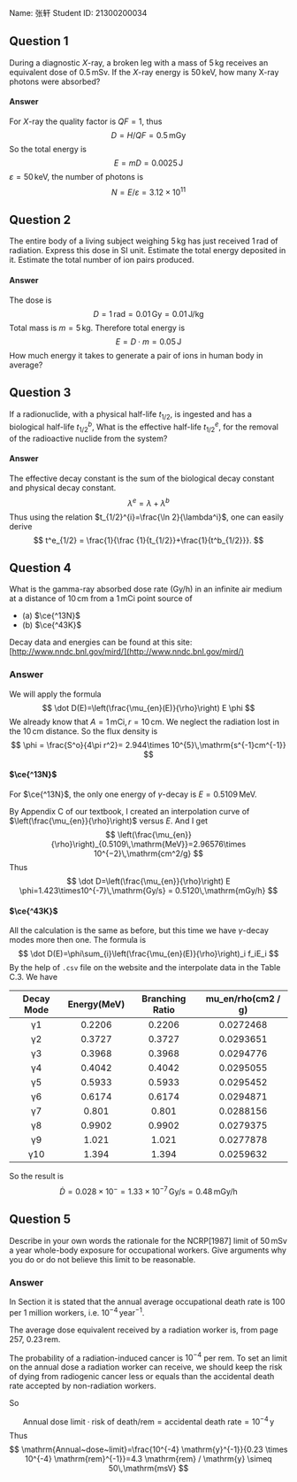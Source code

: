 Name: 张轩
Student ID: 21300200034

## Question 1

During a diagnostic $X$-ray, a broken leg with a mass of $5\,\mathrm{kg}$ receives an equivalent dose of $0.5\,\mathrm{mSv}$. If the $X$-ray energy is $50\,\mathrm{keV}$, how many X-ray photons were absorbed?

#### Answer

For $X$-ray the quality factor is $QF=1$, thus
$$
D = H/QF = 0.5 \,\mathrm{mGy}
$$
So the total energy is
$$
E = mD = 0.0025\,\mathrm{J}
$$
$\varepsilon = 50\,\mathrm{keV}$, the number of photons is
$$
N = E/\varepsilon = 3.12\times 10^{11}
$$

## Question 2

The entire body of a living subject weighing $5\,\mathrm{kg}$ has just received $1\,\mathrm{rad}$ of radiation. Express this dose in $\mathrm{SI}$ unit. Estimate the total energy deposited in it. Estimate the total number of ion pairs produced. 

#### Answer

The dose is
$$
D=1\,\mathrm{rad}=0.01\,\mathrm{Gy}=0.01\,\mathrm{J/kg}
$$
Total mass is $m=5\,\mathrm{kg}$. Therefore total energy is
$$
E = D\cdot m=0.05\,\mathrm{J}
$$
How much energy it takes to generate a pair of ions in human body in average?


## Question 3

If a radionuclide, with a physical half-life $t_{1/2}$, is ingested and has a biological half-life $t^b_{1/2}$, What is the effective half-life $t^e_{1/2}$, for the removal of the radioactive nuclide from the system?

#### Answer

The effective decay constant is the sum of the biological decay constant and physical decay constant.
$$
\lambda^e=\lambda+\lambda^b
$$
Thus using the relation $t_{1/2}^{i}=\frac{\ln 2}{\lambda^i}$, one can easily derive
$$
t^e_{1/2} = \frac{1}{\frac {1}{t_{1/2}}+\frac{1}{t^b_{1/2}}}.
$$

## Question 4

What is the gamma-ray absorbed dose rate ($\mathrm{Gy/h}$) in an infinite air medium at a distance of $10\,\mathrm{cm}$ from a $1\,\mathrm{mCi}$ point source of  

- (a) $\ce{^13N}$
- (b) $\ce{^43K}$

Decay data and energies can be found at this site:  [http://www.nndc.bnl.gov/mird/](http://www.nndc.bnl.gov/mird/)

### Answer

We will apply the formula
$$
\dot D(E)=\left(\frac{\mu_{en}(E)}{\rho}\right) E \phi
$$
We already know that $A = 1\,\mathrm{mCi},r = 10\,\mathrm{cm}$. We neglect the radiation lost in the $10\,\mathrm{cm}$ distance. So the flux density is
$$
\phi = \frac{S^o}{4\pi r^2}= 2.944\times 10^{5}\,\mathrm{s^{-1}cm^{-1}}
$$

#### $\ce{^13N}$

For $\ce{^13N}$, the only one energy of $\gamma$-decay is $E=0.5109\,\mathrm{MeV}$.

By Appendix C of our textbook, I created an interpolation curve of $\left(\frac{\mu_{en}}{\rho}\right)$ versus $E$. And I get
$$
\left(\frac{\mu_{en}}{\rho}\right)_{0.5109\,\mathrm{MeV}}=2.96576\times 10^{−2}\,\mathrm{cm^2/g}
$$
Thus 
$$
\dot D=\left(\frac{\mu_{en}}{\rho}\right) E \phi=1.423\times10^{-7}\,\mathrm{Gy/s} = 0.5120\,\mathrm{mGy/h}
$$

#### $\ce{^43K}$

All the calculation is the same as before, but this time we have $\gamma$-decay modes more then one. The formula is
$$
\dot D(E)=\phi\sum_{i}\left(\frac{\mu_{en}(E)}{\rho}\right)_i f_iE_i 
$$
By the help of `.csv` file on the website and the interpolate data in the Table C.3. We have

| Decay Mode | Energy(MeV) | Branching Ratio | mu_en/rho(cm2 / g) |
| :--------: | :---------: | :-------------: | :----------------: |
|     γ1     |   0.2206    |     0.2206      |     0.0272468      |
|     γ2     |   0.3727    |     0.3727      |     0.0293651      |
|     γ3     |   0.3968    |     0.3968      |     0.0294776      |
|     γ4     |   0.4042    |     0.4042      |     0.0295055      |
|     γ5     |   0.5933    |     0.5933      |     0.0295452      |
|     γ6     |   0.6174    |     0.6174      |     0.0294871      |
|     γ7     |    0.801    |      0.801      |     0.0288156      |
|     γ8     |   0.9902    |     0.9902      |     0.0279375      |
|     γ9     |    1.021    |      1.021      |     0.0277878      |
|    γ10     |    1.394    |      1.394      |     0.0259632      |

So the result is
$$
\dot D = 0.028\times 10^{-} = 1.33\times 10^{-7}\,\mathrm{Gy/s}=0.48\,\mathrm{mGy/h}
$$

## Question 5

Describe in your own words the rationale for the NCRP[1987] limit of $50 \,\mathrm{mSv}$ a year whole-body exposure for occupational workers. Give arguments why you do or do not believe this limit to be reasonable.

### Answer

In Section it is stated that the annual average occupational death rate is 100 per 1 million workers, i.e. $10^{-4}\,\mathrm{year^{-1}}$.

The average dose equivalent received by a radiation worker is, from page  257, $0.23\,\mathrm{rem}$.

The probability of a radiation-induced cancer is $10^{-4}$ per $\mathrm{rem}$. To set an limit on the annual dose a radiation worker can receive, we should keep the risk of dying from radiogenic cancer less or equals than the  accidental death rate accepted by non-radiation workers.

So

$$
\mathrm{Annual~dose~limit}\cdot \mathrm{risk~of~death/rem}=\mathrm{accidental~death~rate}=10^{-4}\,\mathrm{y}
$$
Thus
$$
\mathrm{Annual~dose~limit}=\frac{10^{-4} \mathrm{y}^{-1}}{0.23 \times 10^{-4} \mathrm{rem}^{-1}}=4.3 \mathrm{rem} / \mathrm{y} \simeq 50\,\mathrm{msV}
$$
